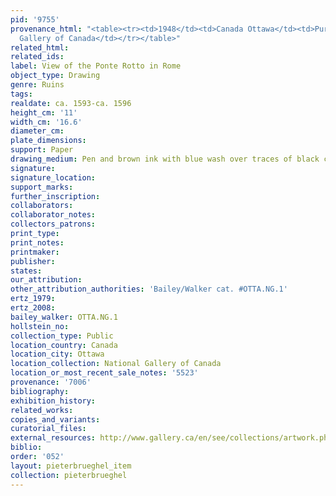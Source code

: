 ```yaml
---
pid: '9755'
provenance_html: "<table><tr><td>1948</td><td>Canada Ottawa</td><td>Purchased by National
  Gallery of Canada</td></tr></table>"
related_html:
related_ids:
label: View of the Ponte Rotto in Rome
object_type: Drawing
genre: Ruins
tags:
realdate: ca. 1593-ca. 1596
height_cm: '11'
width_cm: '16.6'
diameter_cm:
plate_dimensions:
support: Paper
drawing_medium: Pen and brown ink with blue wash over traces of black chalk
signature:
signature_location:
support_marks:
further_inscription:
collaborators:
collaborator_notes:
collectors_patrons:
print_type:
print_notes:
printmaker:
publisher:
states:
our_attribution:
other_attribution_authorities: 'Bailey/Walker cat. #OTTA.NG.1'
ertz_1979:
ertz_2008:
bailey_walker: OTTA.NG.1
hollstein_no:
collection_type: Public
location_country: Canada
location_city: Ottawa
location_collection: National Gallery of Canada
location_or_most_recent_sale_notes: '5523'
provenance: '7006'
bibliography:
exhibition_history:
related_works:
copies_and_variants:
curatorial_files:
external_resources: http://www.gallery.ca/en/see/collections/artwork.php?mkey=2993
biblio:
order: '052'
layout: pieterbrueghel_item
collection: pieterbrueghel
---
```

